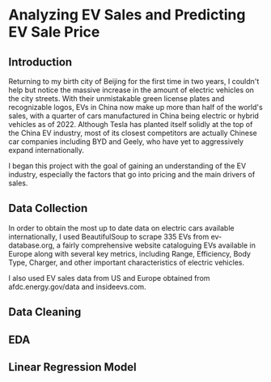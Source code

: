 # Analyzing EV Sales and Predicting EV Sale Price

## Introduction

Returning to my birth city of Beijing for the first time in two years, I couldn't help but notice the massive increase in the amount of electric vehicles on the city streets. With their unmistakable green license plates and recognizable logos, EVs in China now make up more than half of the world's sales, with a quarter of cars manufactured in China being electric or hybrid vehicles as of 2022. Although Tesla has planted itself solidly at the top of the China EV industry, most of its closest competitors are actually Chinese car companies including BYD and Geely, who have yet to aggressively expand internationally. 

I began this project with the goal of gaining an understanding of the EV industry, especially the factors that go into pricing and the main drivers of sales. 

## Data Collection

In order to obtain the most up to date data on electric cars available internationally, I used BeautifulSoup to scrape 335 EVs from ev-database.org, a fairly comprehensive website cataloguing EVs available in Europe along with several key metrics, including Range, Efficiency, Body Type, Charger, and other important characteristics of electric vehicles. 

I also used EV sales data from US and Europe obtained from afdc.energy.gov/data and insideevs.com. 

## Data Cleaning

## EDA

## Linear Regression Model
